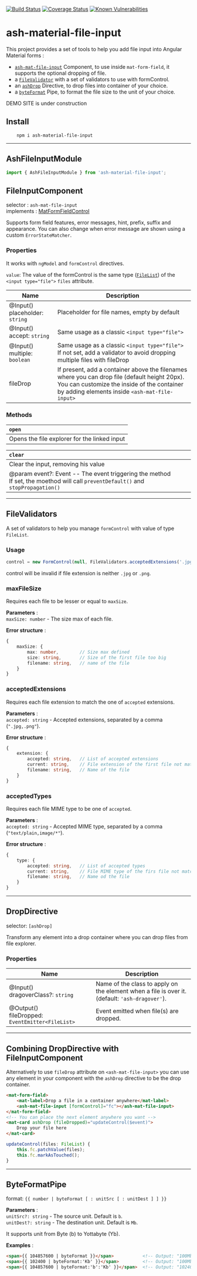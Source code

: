 [![Build Status](https://travis-ci.com/Ashlook/ash-material-file-input.svg?branch=master)](https://travis-ci.com/Ashlook/ash-material-file-input)
[![Coverage Status](https://coveralls.io/repos/github/Ashlook/ash-material-file-input/badge.svg?branch=master)](https://coveralls.io/github/Ashlook/ash-material-file-input?branch=master)
[![Known Vulnerabilities](https://snyk.io/test/github/Ashlook/ash-material-file-input/badge.svg)](https://snyk.io/test/github/Ashlook/ash-material-file-input)

# ash-material-file-input

This project provides a set of tools to help you add file input into Angular Material forms :

* [`ash-mat-file-input`](#fileinputcomponent) Component, to use inside `mat-form-field`, it supports the optional dropping of file.
* a [`FileValidator`](#filevalidators) with a set of validators to use with formControl.
* an [`ashDrop`](#dropdirective) Directive, to drop files into container of your choice.
* a [`byteFormat`](#byteformatpipe) Pipe, to format the file size to the unit of your choice.

DEMO SITE is under construction

## Install

```
    npm i ash-material-file-input
```
---
## AshFileInputModule

```ts
import { AshFileInputModule } from 'ash-material-file-input';
```

## FileInputComponent

selector : `ash-mat-file-input`  
implements : [MatFormFieldControl](https://material.angular.io/components/form-field/api#MatFormFieldControl)

Supports form field features, error messages, hint, prefix, suffix and appearance. You can also change when error message are shown using a custom `ErrorStateMatcher`.

### Properties

It works with `ngModel` and `formControl` directives.  

`value`: The value of the formControl is the same type ([`FileList`](https://developer.mozilla.org/en-US/docs/Web/API/FileList)) of the `<input type="file">`
 `files` attribute.

| Name                              | Description                                                                                                                                                                                      |
| --------------------------------- | ------------------------------------------------------------------------------------------------------------------------------------------------------------------------------------------------ |
| @Input()<br>placeholder: `string` | Placeholder for file names, empty by default                                                                                                                                                     |
| @Input()<br>accept: `string`      | Same usage as a classic `<input type="file">`                                                                                                                                                    |
| @Input()<br>multiple: `boolean`   | Same usage as a classic `<input type="file">`<br>If not set, add a validator to avoid dropping multiple files with fileDrop                                                                      |
| fileDrop                          | If present, add a container above the filenames where you can drop file (default height 20px).<br>You can customize the inside of the container by adding elements inside `<ash-mat-file-input>` |

### Methods

| `open`                                       |
| :------------------------------------------- |
| Opens the file explorer for the linked input |

| `clear`                                                                                                                               |
| :------------------------------------------------------------------------------------------------------------------------------------ |
| Clear the input, removing his value                                                                                                   |
| @param event?: Event -- The event triggering the method <br> If set, the moethod will call `preventDefault()` and `stopPropagation()` |
---
## FileValidators

A set of validators to help you manage `formControl` with value of type `FileList`.

### Usage
```ts
control = new FormControl(null, FileValidators.acceptedExtensions('.jpg,.png'));
```
control will be invalid if file extension is neither `.jpg` or `.png`.

### maxFileSize

Requires each file to be lesser or equal to `maxSize`.

**Parameters** :  
`maxSize: number` - The size max of each file.

**Error structure** :  
```ts
{
    maxSize: {
        max: number,        // Size max defined
        size: string,       // Size of the first file too big
        filename: string,   // name of the file
    }
}
```

### acceptedExtensions

Requires each file extension to match the one of `accepted` extensions.

**Parameters** :  
`accepted: string` - Accepted extensions, separated by a comma (`".jpg,.png"`).

**Error structure** :
```ts
{
    extension: {
        accepted: string,   // List of accepted extensions
        current: string,    // File extension of the first file not matching
        filename: string,   // Name of the file
    }
}
```

### acceptedTypes

Requires each file MIME type to be one of `accepted`.

**Parameters** :  
`accepted: string` - Accepted MIME type, separated by a comma (`"text/plain,image/*"`).

**Error structure** :
```ts
{
    type: {
        accepted: string,   // List of accepted types
        current: string,    // File MIME type of the firs file not matching
        filename: string,   // Name od the file
    }
}
```
---
## DropDirective

selector: `[ashDrop]`

Transform any element into a drop container where you can drop files from file explorer.

### Properties

| Name                                               | Description                                                                                       |
| -------------------------------------------------- | ------------------------------------------------------------------------------------------------- |
| @Input()<br>dragoverClass?: `string`               | Name of the class to apply on the element when a file is over it.<br>(default: `'ash-dragover'`). |
| @Output()<br>fileDropped: `EventEmitter<FileList>` | Event emitted when file(s) are dropped.                                                           |

---

## Combining DropDirective with FileInputComponent

Alternatively to use `fileDrop` attribute on `<ash-mat-file-input>` you can use any element in your component with the `ashDrop` directive to be the drop container.

```html
<mat-form-field>
    <mat-label>Drop a file in a container anywhere</mat-label>
    <ash-mat-file-input [formControl]="fc"></ash-mat-file-input>
</mat-form-field>
<!-- You can place the next element anywhere you want -->
<mat-card ashDrop (fileDropped)="updateControl($event)">
    Drop your file here
</mat-card>
```
```ts
updateControl(files: FileList) {
    this.fc.patchValue(files);
    this.fc.markAsTouched();
}
```
---
## ByteFormatPipe

format: `{{ number | byteFormat [ : unitSrc [ : unitDest ] ] }}`  

**Parameters** :  
`unitSrc?: string`  - The source unit. Default is `b`.  
`unitDest?: string` - The destination unit. Default is `Mb`. 

It supports unit from Byte (b) to Yottabyte (Yb).

**Examples** :
```html
<span>{{ 104857600 | byteFormat }}</span>           <!-- Output: "100Mb" -->
<span>{{ 102400 | byteFormat:'Kb' }}</span>         <!-- Output: "100Mb" -->
<span>{{ 104857600 | byteFormat:'b':'Kb' }}</span>  <!-- Output: "102400Kb" -->
```